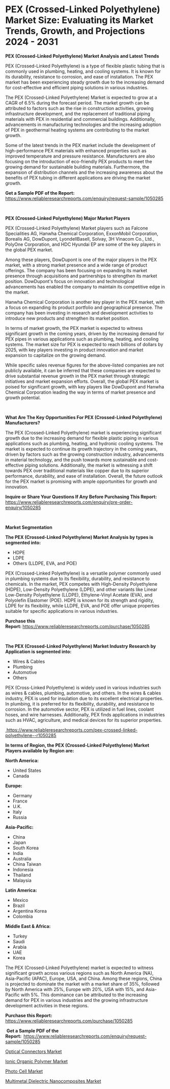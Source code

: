 <p><h1>PEX (Crossed-Linked Polyethylene) Market Size: Evaluating its Market Trends, Growth, and Projections 2024 - 2031</h1></p><p><strong>PEX (Crossed-Linked Polyethylene) Market Analysis and Latest Trends</strong></p>
<p><p>PEX (Crossed-Linked Polyethylene) is a type of flexible plastic tubing that is commonly used in plumbing, heating, and cooling systems. It is known for its durability, resistance to corrosion, and ease of installation. The PEX market has been experiencing steady growth due to the increasing demand for cost-effective and efficient piping solutions in various industries.</p><p>The PEX (Crossed-Linked Polyethylene) Market is expected to grow at a CAGR of 6.5% during the forecast period. The market growth can be attributed to factors such as the rise in construction activities, growing infrastructure development, and the replacement of traditional piping materials with PEX in residential and commercial buildings. Additionally, advancements in manufacturing technologies and the increasing adoption of PEX in geothermal heating systems are contributing to the market growth.</p><p>Some of the latest trends in the PEX market include the development of high-performance PEX materials with enhanced properties such as improved temperature and pressure resistance. Manufacturers are also focusing on the introduction of eco-friendly PEX products to meet the growing demand for sustainable building materials. Furthermore, the expansion of distribution channels and the increasing awareness about the benefits of PEX tubing in different applications are driving the market growth.</p></p>
<p><strong>Get a Sample PDF of the Report:&nbsp;</strong> <a href="https://www.reliableresearchreports.com/enquiry/request-sample/1050285">https://www.reliableresearchreports.com/enquiry/request-sample/1050285</a></p>
<p>&nbsp;</p>
<p><strong>PEX (Crossed-Linked Polyethylene) Major Market Players</strong></p>
<p><p>PEX (Crossed-Linked Polyethylene) Market players such as Falcone Specialities AG, Hanwha Chemical Corporation, ExxonMobil Corporation, Borealis AG, DowDupont, LyondellBasell, Solvay, 3H Vinacom Co., Ltd., PolyOne Corporation, and HDC Hyundai EP are some of the key players in the global PEX market.</p><p>Among these players, DowDupont is one of the major players in the PEX market, with a strong market presence and a wide range of product offerings. The company has been focusing on expanding its market presence through acquisitions and partnerships to strengthen its market position. DowDupont's focus on innovation and technological advancements has enabled the company to maintain its competitive edge in the market.</p><p>Hanwha Chemical Corporation is another key player in the PEX market, with a focus on expanding its product portfolio and geographical presence. The company has been investing in research and development activities to introduce new products and strengthen its market position.</p><p>In terms of market growth, the PEX market is expected to witness significant growth in the coming years, driven by the increasing demand for PEX pipes in various applications such as plumbing, heating, and cooling systems. The market size for PEX is expected to reach billions of dollars by 2025, with key players investing in product innovation and market expansion to capitalize on the growing demand.</p><p>While specific sales revenue figures for the above-listed companies are not publicly available, it can be inferred that these companies are expected to drive substantial revenue growth in the PEX market through strategic initiatives and market expansion efforts. Overall, the global PEX market is poised for significant growth, with key players like DowDupont and Hanwha Chemical Corporation leading the way in terms of market presence and growth potential.</p></p>
<p>&nbsp;</p>
<p><strong>What Are The Key Opportunities For PEX (Crossed-Linked Polyethylene) Manufacturers?</strong></p>
<p><p>The PEX (Crossed-Linked Polyethylene) market is experiencing significant growth due to the increasing demand for flexible plastic piping in various applications such as plumbing, heating, and hydronic cooling systems. The market is expected to continue its growth trajectory in the coming years, driven by factors such as the growing construction industry, advancements in material technology, and the push towards more sustainable and cost-effective piping solutions. Additionally, the market is witnessing a shift towards PEX over traditional materials like copper due to its superior performance, durability, and ease of installation. Overall, the future outlook for the PEX market is promising with ample opportunities for growth and innovation.</p></p>
<p><strong>Inquire or Share Your Questions If Any Before Purchasing This Report:</strong> <a href="https://www.reliableresearchreports.com/enquiry/pre-order-enquiry/1050285">https://www.reliableresearchreports.com/enquiry/pre-order-enquiry/1050285</a></p>
<p>&nbsp;</p>
<p><strong>Market Segmentation</strong></p>
<p><strong>The PEX (Crossed-Linked Polyethylene) Market Analysis by types is segmented into:</strong></p>
<p><ul><li>HDPE</li><li>LDPE</li><li>Others (LLDPE, EVA, and POE)</li></ul></p>
<p><p>PEX (Crossed-Linked Polyethylene) is a versatile polymer commonly used in plumbing systems due to its flexibility, durability, and resistance to chemicals. In the market, PEX competes with High-Density Polyethylene (HDPE), Low-Density Polyethylene (LDPE), and other variants like Linear Low-Density Polyethylene (LLDPE), Ethylene-Vinyl Acetate (EVA), and Polyolefin Elastomer (POE). HDPE is known for its strength and rigidity, LDPE for its flexibility, while LLDPE, EVA, and POE offer unique properties suitable for specific applications in various industries.</p></p>
<p><strong>Purchase this Report:&nbsp;</strong><a href="https://www.reliableresearchreports.com/purchase/1050285">https://www.reliableresearchreports.com/purchase/1050285</a></p>
<p>&nbsp;</p>
<p><strong>The PEX (Crossed-Linked Polyethylene) Market Industry Research by Application is segmented into:</strong></p>
<p><ul><li>Wires & Cables</li><li>Plumbing</li><li>Automotive</li><li>Others</li></ul></p>
<p><p>PEX (Cross-Linked Polyethylene) is widely used in various industries such as wires & cables, plumbing, automotive, and others. In the wires & cables industry, PEX is used for insulation due to its excellent electrical properties. In plumbing, it is preferred for its flexibility, durability, and resistance to corrosion. In the automotive sector, PEX is utilized in fuel lines, coolant hoses, and wire harnesses. Additionally, PEX finds applications in industries such as HVAC, agriculture, and medical devices for its superior properties.</p></p>
<p><a href="https://www.reliableresearchreports.com/pex-crossed-linked-polyethylene--r1050285">&nbsp;https://www.reliableresearchreports.com/pex-crossed-linked-polyethylene--r1050285</a></p>
<p><strong>In terms of Region, the PEX (Crossed-Linked Polyethylene) Market Players available by Region are:</strong></p>
<p>
    <p> <strong> North America: </strong>
        <ul>
            <li>United States</li>
            <li>Canada</li>
        </ul>
        </p> 
    <p> <strong> Europe: </strong>
        <ul>
            <li>Germany</li>
            <li>France</li>
            <li>U.K.</li>
            <li>Italy</li>
            <li>Russia</li>
        </ul>
        </p> 
    <p> <strong> Asia-Pacific: </strong>
        <ul>
            <li>China</li>
            <li>Japan</li>
            <li>South Korea</li>
            <li>India</li>
            <li>Australia</li>
            <li>China Taiwan</li>
            <li>Indonesia</li>
            <li>Thailand</li>
            <li>Malaysia</li>
        </ul>
        </p> 
    <p> <strong> Latin America: </strong>
        <ul>
            <li>Mexico</li>
            <li>Brazil</li>
            <li>Argentina Korea</li>
            <li>Colombia</li>
        </ul>
        </p> 
    <p> <strong> Middle East & Africa: </strong>
        <ul>
            <li>Turkey</li>
            <li>Saudi</li>
            <li>Arabia</li>
            <li>UAE</li>
            <li>Korea</li>
        </ul>
    </p>
    </p>
<p><p>The PEX (Crossed-Linked Polyethylene) market is expected to witness significant growth across various regions such as North America (NA), Asia-Pacific (APAC), Europe, USA, and China. Among these regions, China is projected to dominate the market with a market share of 35%, followed by North America with 25%, Europe with 20%, USA with 15%, and Asia-Pacific with 5%. This dominance can be attributed to the increasing demand for PEX in various industries and the growing infrastructure development activities in these regions.</p></p>
<p><strong>Purchase this Report: </strong><a href="https://www.reliableresearchreports.com/purchase/1050285">https://www.reliableresearchreports.com/purchase/1050285</a></p>
<p>&nbsp;<strong>Get a Sample PDF of the Report:&nbsp;&nbsp;</strong><a href="https://www.reliableresearchreports.com/enquiry/request-sample/1050285">https://www.reliableresearchreports.com/enquiry/request-sample/1050285</a></p>
<p><strong></strong></p>
<p><p><a href="https://medium.com/@v8581137/optical-connectors-market-analysis-report-global-insights-by-region-type-board-to-board-optical-3d22ab54456f">Optical Connectors Market</a></p><p><a href="https://github.com/KaliWatsica/Market-Research-Report-List-1/blob/main/ionic-organic-polymer-market.md">Ionic Organic Polymer Market</a></p><p><a href="https://medium.com/@bernadette.hunter4468/photo-cell-market-research-report-includes-analysis-on-market-size-share-and-growth-rate-at-11-9-fdbd12980aa8">Photo Cell Market</a></p><p><a href="https://github.com/cathyMaggio37/Market-Research-Report-List-1/blob/main/multimetal-dielectric-nanocomposites-market.md">Multimetal Dielectric Nanocomposites Market</a></p></p>
